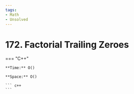 ```yaml
---
tags:
- Math
- Unsolved
---
```



# 172. Factorial Trailing Zeroes

=== "C++"

    **Time:** O()

    **Space:** O()

    ``` c++
    ```